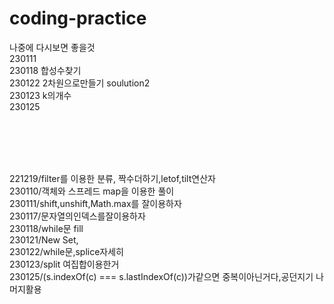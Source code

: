 # coding-practice

나중에 다시보면 좋을것<br>
230111 <br>
230118 합성수찾기 <br>
230122 2차원으로만들기 soulution2<br>
230123 k의개수<br>
230125<br>

<br><br><br><br>

221219/filter를 이용한 분류, 짝수더하기,letof,tilt연산자<br>
230110/객체와 스프레드 map을 이용한 풀이<br>
230111/shift,unshift,Math.max를 잘이용하자<br>
230117/문자열의인덱스를잘이용하자<br>
230118/while문 fill<br>
230121/New Set,<br>
230122/while문,splice자세히<br>
230123/split 여집합이용한거<br>
230125/(s.indexOf(c) === s.lastIndexOf(c))가같으면 중복이아닌거다,공던지기 나머지활용<br>
